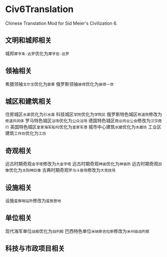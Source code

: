 # Civ6Translation
Chinese Translation Mod for Sid Meier's Civilization 6.

## 文明和城邦相关
城邦`摩亨朱-达罗`优化为`摩亨佐-达罗`

## 领袖相关
希腊领袖`戈尔戈`优化为`歌果`
俄罗斯领袖`彼得`优化为`彼得一世`

## 城区和建筑相关
住房城区`水渠`优化为`引水渠`
科技城区`学院`优化为`学院区`
俄罗斯特色城区`修道院`修改为`修道共同体`
罗马特色城区`浴场`优化为`公众浴场`
德国特色城区`商业同业公会`修改为`汉莎商行`
英国特色城区`皇家海军船坞`优化为`皇家军港`
城市中心建筑`水磨`优化为`水磨坊`
工业区建筑`工作坊`优化为`工坊`

## 奇观相关
远古时期奇观`金字塔`修改为`大金字塔`
远古时期奇观`神谕`优化为`神谕所`
远古时期奇观`巨像`优化为`太阳神巨像`
古典时期奇观`罗马斗兽场`修改为`大竞技场`

## 设施相关
设施`蛮族哨站所`修改为`蛮族营地`

## 单位相关
现代海军单位`战舰`优化为`战列舰`
巴西特色单位`米纳斯吉拉斯`修改为`米州级战列舰`

## 科技与市政项目相关


